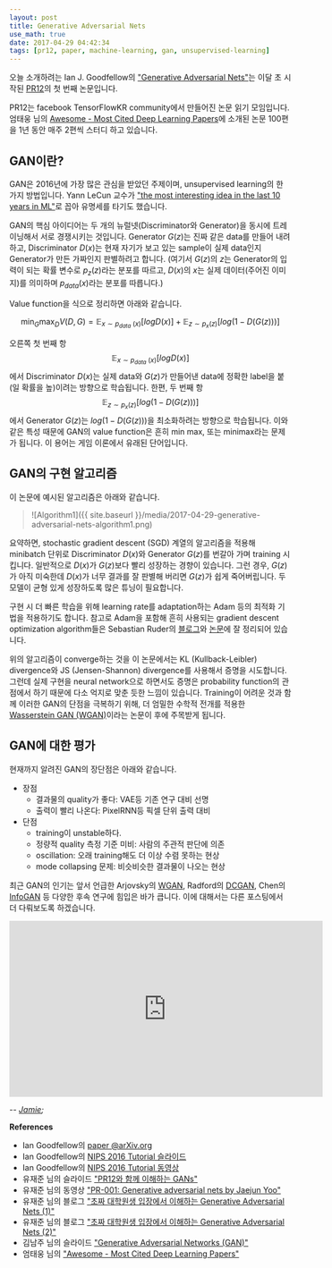 ```yaml
---
layout: post
title: Generative Adversarial Nets
use_math: true
date: 2017-04-29 04:42:34
tags: [pr12, paper, machine-learning, gan, unsupervised-learning] 
---
```


오늘 소개하려는 Ian J. Goodfellow의 ["Generative Adversarial Nets"](http://arxiv.org/abs/1406.2661v1)는 이달 초 시작된 [PR12](https://youtu.be/auKdde7Anr8?list=PLlMkM4tgfjnJhhd4wn5aj8fVTYJwIpWkS)의 첫 번째 논문입니다. 

PR12는 facebook TensorFlowKR community에서 만들어진 논문 읽기 모임입니다. 엄태웅 님의 [Awesome - Most Cited Deep Learning Papers](https://github.com/terryum/awesome-deep-learning-papers)에 소개된 논문 100편을 1년 동안 매주 2편씩 스터디 하고 있습니다. 

## GAN이란? ##

GAN은 2016년에 가장 많은 관심을 받았던 주제이며, unsupervised learning의 한 가지 방법입니다. Yann LeCun 교수가 ["the most interesting idea in the last 10 years in ML"](https://www.quora.com/What-are-some-recent-and-potentially-upcoming-breakthroughs-in-deep-learning)로 꼽아 유명세를 타기도 했습니다.

GAN의 핵심 아이디어는 두 개의 뉴럴넷(Discriminator와 Generator)을 동시에 트레이닝해서 서로 경쟁시키는 것입니다. Generator $G(z)$는 진짜 같은 data를 만들어 내려 하고, Discriminator $D(x)$는 현재 자기가 보고 있는 sample이 실제 data인지 Generator가 만든 가짜인지 판별하려고 합니다. (여기서 $G(z)$의 $z$는 Generator의 입력이 되는 확률 변수로 $p_z(z)$라는 분포를 따르고, $D(x)$의 $x$는 실제 데이터(주어진 이미지)를 의미하며 $p_{data}(x)$라는 분포를 따릅니다.)

Value function을 식으로 정리하면 아래와 같습니다.

$$
\min_G \max_D V(D,G) = \mathbb{E}_{x\sim p_{data}~(x)}[log D(x)] + \mathbb{E}_{z\sim p_x(z)}[log(1-D(G(z)))]
$$

오른쪽 첫 번째 항 $$\mathbb{E}_{x\sim p_{data}~(x)}[log D(x)]$$에서 Discriminator $D(x)$는 실제 data와 $G(z)$가 만들어낸 data에 정확한 label을 붙(일 확률을 높)이려는 방향으로 학습됩니다. 한편, 두 번째 항 $$\mathbb{E}_{z\sim p_x(z)}[log(1-D(G(z)))]$$에서 Generator $G(z)$는 $log(1-D(G(z)))$을 최소화하려는 방향으로 학습됩니다. 이와 같은 특성 때문에 GAN의 value function은 흔히 min max, 또는 minimax라는 문제가 됩니다. 이 용어는 게임 이론에서 유래된 단어입니다. 

## GAN의 구현 알고리즘 ##

이 논문에 예시된 알고리즘은 아래와 같습니다.

> ![Algorithm1]({{ site.baseurl }}/media/2017-04-29-generative-adversarial-nets-algorithm1.png)

요약하면, stochastic gradient descent (SGD) 계열의 알고리즘을 적용해 minibatch 단위로 Discriminator $D(x)$와 Generator $G(z)$를 번갈아 가며 training 시킵니다. 일반적으로 $D(x)$가 $G(z)$보다 빨리 성장하는 경향이 있습니다. 그런 경우, $G(z)$가 아직 미숙한데 $D(x)$가 너무 결과를 잘 판별해 버리면 $G(z)$가 쉽게 죽어버립니다. 두 모델이 균형 있게 성장하도록 많은 튜닝이 필요합니다. 

구현 시 더 빠른 학습을 위해 learning rate를 adaptation하는 Adam 등의 최적화 기법을 적용하기도 합니다. 참고로 Adam을 포함해 흔히 사용되는 gradient descent optimization algorithm들은 Sebastian Ruder의 [블로그](http://sebastianruder.com/optimizing-gradient-descent/)와 [논문](http://arxiv.org/abs/1609.04747)에 잘 정리되어 있습니다.

위의 알고리즘이 converge하는 것을 이 논문에서는 KL (Kullback-Leibler) divergence와 JS (Jensen-Shannon) divergence를 사용해서 증명을 시도합니다. 그런데 실제 구현을 neural network으로 하면서도 증명은 probability function의 관점에서 하기 때문에 다소 억지로 맞춘 듯한 느낌이 있습니다. Training이 어려운 것과 함께 이러한 GAN의 단점을 극복하기 위해, 더 엄밀한 수학적 전개를 적용한  [Wasserstein GAN (WGAN)](https://arxiv.org/pdf/1701.07875v1.pdf)이라는 논문이 후에 주목받게 됩니다.

## GAN에 대한 평가 ##

현재까지 알려진 GAN의 장단점은 아래와 같습니다.
- 장점
	- 결과물의 quality가 좋다: VAE등 기존 연구 대비 선명
	- 출력이 빨리 나온다: PixelRNN등 픽셀 단위 출력 대비
- 단점
	- training이 unstable하다.
	- 정량적 quality 측정 기준 미비: 사람의 주관적 판단에 의존
	- oscillation: 오래 training해도 더 이상 수렴 못하는 현상
	- mode collapsing 문제: 비슷비슷한 결과물이 나오는 현상

최근 GAN의 인기는 앞서 언급한 Arjovsky의 [WGAN](https://arxiv.org/pdf/1701.07875v1.pdf), Radford의 [DCGAN](https://arxiv.org/abs/1511.06434), Chen의 [InfoGAN](https://arxiv.org/abs/1606.03657) 등 다양한 후속 연구에 힘입은 바가 큽니다. 이에 대해서는 다른 포스팅에서 더 다뤄보도록 하겠습니다.

<iframe width="560" height="315" src="https://www.youtube.com/embed/L3hz57whyNw?list=PLlMkM4tgfjnJhhd4wn5aj8fVTYJwIpWkS" frameborder="0" allowfullscreen></iframe>

-- *[Jamie](http://twitter.com/JiyangKang);*

**References**
- Ian Goodfellow의 [paper @arXiv.org](http://arxiv.org/abs/1406.2661v1) 
- Ian Goodfellow의 [NIPS 2016 Tutorial 슬라이드](https://media.nips.cc/Conferences/2016/Slides/6202-Slides.pdf)
- Ian Goodfellow의 [NIPS 2016 Tutorial 동영상](https://sec.ch9.ms/ch9/6b3d/57930795-7f62-4218-8e18-888623426b3d/Goodfellow_mid.mp4)
- 유재준 님의 슬라이드 ["PR12와 함께 이해하는 GANs"](https://www.slideshare.net/thinkingfactory/pr12-intro-to-gans-jaejun-yoo?qid=9517ac4b-2139-4498-8f04-71ec7f5f9ff1&v=&b=&from_search=1)
- 유재준 님의 동영상 ["PR-001: Generative adversarial nets by Jaejun Yoo"](https://youtu.be/L3hz57whyNw?list=PLlMkM4tgfjnJhhd4wn5aj8fVTYJwIpWkS)
- 유재준 님의 블로그 ["초짜 대학원생 입장에서 이해하는 Generative Adversarial Nets (1)"](http://jaejunyoo.blogspot.com/2017/01/generative-adversarial-nets-1.html)
- 유재준 님의 블로그 ["초짜 대학원생 입장에서 이해하는 Generative Adversarial Nets (2)"](http://jaejunyoo.blogspot.com/2017/01/generative-adversarial-nets-2.html)
- 김남주 님의 슬라이드 ["Generative Adversarial Networks (GAN)"](https://www.slideshare.net/ssuser77ee21/generative-adversarial-networks-70896091?qid=73145ce5-644c-4d03-8d55-b2da0a8b28e2&v=&b=&from_search=1)
- 엄태웅 님의 ["Awesome - Most Cited Deep Learning Papers"](https://github.com/terryum/awesome-deep-learning-papers)

